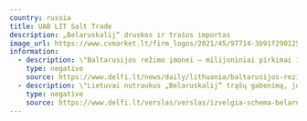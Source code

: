 ```yaml
---
country: russia
title: UAB LIT Salt Trade
description: „Belaruskalij“ druskos ir trašos importas
image_url: https://www.cvmarket.lt/firm_logos/2021/45/97714-3b91f290125e826af7bee9087eccbf63.JPG
information:
  - description: \"Baltarusijos režimo įmonei – milijoniniai pirkimai iš Lietuvos biudžeto\"
    type: negative
    source: https://www.delfi.lt/news/daily/lithuania/baltarusijos-rezimo-imonei-milijoniniai-pirkimai-is-lietuvos-biudzeto.d?id=88184407
  - description: \"Lietuvai nutraukus „Belaruskalij“ trąšų gabenimą, jos gali būti toliau vežamos per kitus tarpininkus ir konkrečiai mūsų šalyje registruotą įmonę „LIT Salt Trade\"
    type: negative
    source: https://www.delfi.lt/verslas/verslas/izvelgia-schema-belarus…auti-ir-per-lietuvoje-registruotus-tarpininkus.d?id=88916363
---
```

